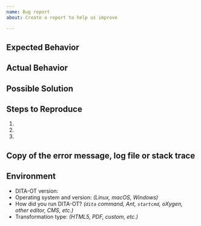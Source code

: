 ```yaml
---
name: Bug report
about: Create a report to help us improve

---
```


## Expected Behavior
<!-- If you're describing a bug, tell us what should happen. -->

## Actual Behavior
<!-- Tell us what happens instead of the expected behavior. -->

## Possible Solution
<!-- Optional suggestions on how to fix the issue, or implement the changes. -->
<!-- If you know how to fix the issue, please create a pull request instead. -->

## Steps to Reproduce
<!-- Test case, Gist, set of files or steps required to reproduce the issue. -->

1.
2.
3.

<!-- Create a Gist via <https://gist.github.com/> to upload your test files. -->
<!-- Link to the Gist from the issue or attach a .zip archive of your files. -->

## Copy of the error message, log file or stack trace
<!-- Long logs should be attached or in linked Gists, not in the issue body. -->

## Environment
<!-- Include relevant details about the environment you experienced this in. -->

* DITA-OT version:
* Operating system and version:
  _(Linux, macOS, Windows)_
* How did you run DITA-OT?
  _(`dita` command, Ant, `startcmd`, oXygen, other editor, CMS, etc.)_
* Transformation type:
  _(HTML5, PDF, custom, etc.)_

<!--
Before submitting, check the Preview tab above to verify the XML markup appears
correctly and remember you can edit the description later to add information.
-->
